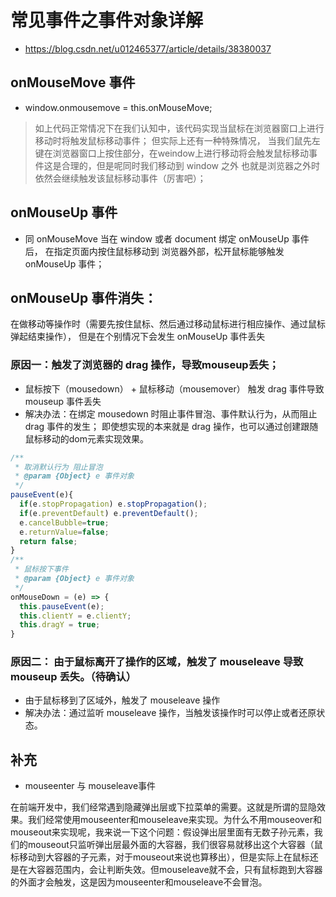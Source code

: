 # 常见事件之事件对象详解

- https://blog.csdn.net/u012465377/article/details/38380037

## onMouseMove 事件

- window.onmousemove = this.onMouseMove;
> 如上代码正常情况下在我们认知中，该代码实现当鼠标在浏览器窗口上进行移动时将触发鼠标移动事件；
> 但实际上还有一种特殊情况， 当我们鼠先左键在浏览器窗口上按住部分，在weindow上进行移动将会触发鼠标移动事件这是合理的，但是呢同时我们移动到 window 之外 也就是浏览器之外时依然会继续触发该鼠标移动事件（厉害吧）；

## onMouseUp 事件

- 同 onMouseMove 当在 window 或者 document 绑定 onMouseUp 事件后， 在指定页面内按住鼠标移动到 浏览器外部，松开鼠标能够触发 onMouseUp 事件；

## onMouseUp 事件消失：

在做移动等操作时（需要先按住鼠标、然后通过移动鼠标进行相应操作、通过鼠标弹起结束操作）， 但是在个别情况下会发生 onMouseUp 事件丢失

### 原因一：触发了浏览器的 drag 操作，导致mouseup丢失；

- 鼠标按下（mousedown） + 鼠标移动（mousemover） 触发 drag 事件导致 mouseup 事件丢失
- 解决办法：在绑定 mousedown 时阻止事件冒泡、事件默认行为，从而阻止 drag 事件的发生； 即使想实现的本来就是 drag 操作，也可以通过创建跟随鼠标移动的dom元素实现效果。

```js
/**
 * 取消默认行为 阻止冒泡
 * @param {Object} e 事件对象
 */
pauseEvent(e){
  if(e.stopPropagation) e.stopPropagation();
  if(e.preventDefault) e.preventDefault();
  e.cancelBubble=true;
  e.returnValue=false;
  return false;
}
/**
 * 鼠标按下事件
 * @param {Object} e 事件对象
 */
onMouseDown = (e) => {
  this.pauseEvent(e);
  this.clientY = e.clientY;
  this.dragY = true;
}
```

### 原因二： 由于鼠标离开了操作的区域，触发了 mouseleave 导致 mouseup 丢失。（待确认）

- 由于鼠标移到了区域外，触发了 mouseleave 操作
- 解决办法：通过监听 mouseleave 操作，当触发该操作时可以停止或者还原状态。

## 补充

- mouseenter 与 mouseleave事件

在前端开发中，我们经常遇到隐藏弹出层或下拉菜单的需要。这就是所谓的显隐效果。我们经常使用mouseenter和mouseleave来实现。为什么不用mouseover和mouseout来实现呢，我来说一下这个问题：假设弹出层里面有无数子孙元素，我们的mouseout只监听弹出层最外面的大容器，我们很容易就移出这个大容器（鼠标移动到大容器的子元素，对于mouseout来说也算移出），但是实际上在鼠标还是在大容器范围内，会让判断失效。但mouseleave就不会，只有鼠标跑到大容器的外面才会触发，这是因为mouseenter和mouseleave不会冒泡。

